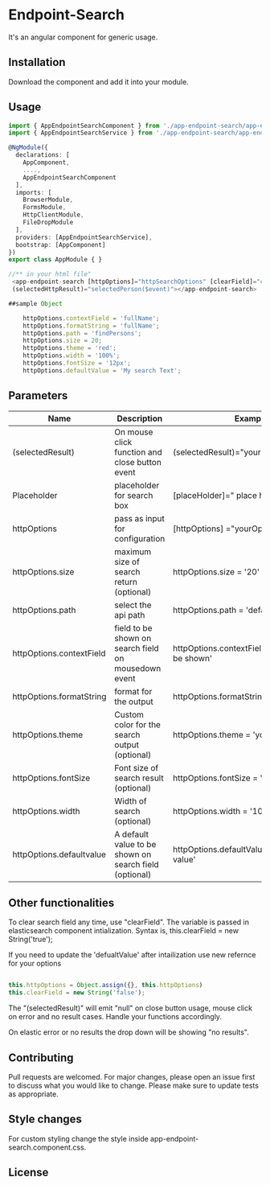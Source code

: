# Endpoint-Search

It's an angular component for generic usage.

## Installation

Download the component and add it into your module.

## Usage

```TypeScript
import { AppEndpointSearchComponent } from './app-endpoint-search/app-endpoint-search.component';
import { AppEndpointSearchService } from './app-endpoint-search/app-endpoint-search.service';

@NgModule({
  declarations: [
    AppComponent,
    ....,
    AppEndpointSearchComponent
  ],
  imports: [
    BrowserModule,
    FormsModule,
    HttpClientModule,
    FileDropModule
  ],
  providers: [AppEndpointSearchService],
  bootstrap: [AppComponent]
})
export class AppModule { }

//** in your html file"
 <app-endpoint-search [httpOptions]="httpSearchOptions" [clearField]="clearField"[placeHolder]="'Search Principal Investigator'"
 (selectedHttpResult)="selectedPerson($event)"></app-endpoint-search>

##sample Object

    httpOptions.contextField = 'fullName';
    httpOptions.formatString = 'fullName';
    httpOptions.path = 'findPersons';
    httpOptions.size = 20;
    httpOptions.theme = 'red';
    httpOptions.width = '100%';
    httpOptions.fontSize = '12px';
    httpOptions.defaultValue = 'My search Text';
```

## Parameters
Name  | Description | Example | 
------------- | ------------- | -------------
(selectedResult)  | On mouse click function and close button event | (selectedResult)="yourFunction($event)"
Placeholder  | placeholder for search box| [placeHolder]=" place holder values" 
httpOptions  | pass as input for configuration | [httpOptions] ="yourOptions"
httpOptions.size  | maximum size of search return (optional) | httpOptions.size = '20'
httpOptions.path | select the api path | httpOptions.path = 'defaultpath'
httpOptions.contextField | field to be shown on search field on mousedown event  |  httpOptions.contextField = 'index field to be shown'
httpOptions.formatString  | format for the output | httpOptions.formatString = 'firstindex | secondIndex'
httpOptions.theme | Custom color for the search output (optional) | httpOptions.theme = 'your color'
httpOptions.fontSize  | Font size of search result (optional)  | httpOptions.fontSize = '20px'
httpOptions.width  | Width  of search (optional) | httpOptions.width = '100%'
httpOptions.defaultvalue  | A default value to be shown on search field (optional)  | httpOptions.defaultValue = 'Your Default value'

## Other functionalities


To clear search field any time, use "clearField". The variable is passed in elasticsearch component intialization. Syntax is, this.clearField = new String('true');

If you need to update the 'defualtValue' after intailization use new refernce for your options

```TypeScript

this.httpOptions = Object.assign({}, this.httpOptions) 
this.clearField = new String('false');

```


The "(selectedResult)" will emit "null" on close button usage, mouse click on error and no result cases. Handle your functions accordingly.

On elastic error or no results the drop down will be showing "no results".

## Contributing
Pull requests are welcomed. For major changes, please open an issue first to discuss what you would like to change.
Please make sure to update tests as appropriate.

## Style changes
 For custom styling change the style inside app-endpoint-search.component.css.

## License
